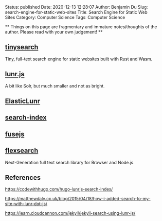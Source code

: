 Status: published
Date: 2020-12-13 12:28:07
Author: Benjamin Du
Slug: search-engine-for-static-web-sites
Title: Search Engine for Static Web Sites
Category: Computer Science
Tags: Computer Science

**
Things on this page are fragmentary and immature notes/thoughts of the author.
Please read with your own judgement!
**


## [tinysearch](https://github.com/tinysearch/tinysearch)

Tiny, full-text search engine for static websites built with Rust and Wasm.

## [lunr.js](https://github.com/olivernn/lunr.js)

A bit like Solr, but much smaller and not as bright.

## [ElasticLunr](http://elasticlunr.com/)

## [search-index](https://github.com/fergiemcdowall/search-index)

## [fusejs](https://fusejs.io/)

## [flexsearch](https://github.com/nextapps-de/flexsearch)

Next-Generation full text search library for Browser and Node.js

## References 

https://codewithhugo.com/hugo-lunrjs-search-index/

https://matthewdaly.co.uk/blog/2015/04/18/how-i-added-search-to-my-site-with-lunr-dot-js/

https://learn.cloudcannon.com/jekyll/jekyll-search-using-lunr-js/

